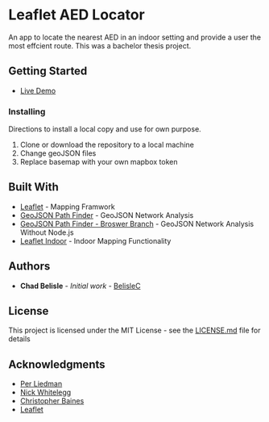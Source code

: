 # Leaflet AED Locator

An app to locate the nearest AED in an indoor setting and provide a user the most effcient route. This was a bachelor thesis project.


## Getting Started

* [Live Demo](https://www.sgrc.selkirk.ca/students/chadbelisle/AED%20Locator/)


### Installing

Directions to install a local copy and use for own purpose.

1. Clone or download the repository to a local machine
2. Change geoJSON files
3. Replace basemap with your own mapbox token


## Built With

* [Leaflet](https://github.com/Leaflet/Leaflet) - Mapping Framwork
* [GeoJSON Path Finder](https://github.com/perliedman/geojson-path-finder) - GeoJSON Network Analysis
* [GeoJSON Path Finder - Broswer Branch](https://github.com/nickw1/geojson-path-finder/tree/browser) - GeoJSON Network Analysis Without Node.js
* [Leaflet Indoor](https://github.com/cbaines/leaflet-indoor) - Indoor Mapping Functionality


## Authors

* **Chad Belisle** - *Initial work* - [BelisleC](https://github.com/BelisleC)


## License

This project is licensed under the MIT License - see the [LICENSE.md](LICENSE.md) file for details

## Acknowledgments

* [Per Liedman](https://github.com/perliedman)
* [Nick Whitelegg](https://github.com/nickw1)
* [Christopher Baines](https://github.com/cbaines)
* [Leaflet](https://github.com/orgs/Leaflet/people)